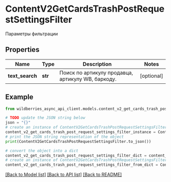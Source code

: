 # ContentV2GetCardsTrashPostRequestSettingsFilter

Параметры фильтрации

## Properties

Name | Type | Description | Notes
------------ | ------------- | ------------- | -------------
**text_search** | **str** | Поиск по артикулу продавца, артикулу WB, баркоду. | [optional] 

## Example

```python
from wildberries_async_api_client.models.content_v2_get_cards_trash_post_request_settings_filter import ContentV2GetCardsTrashPostRequestSettingsFilter

# TODO update the JSON string below
json = "{}"
# create an instance of ContentV2GetCardsTrashPostRequestSettingsFilter from a JSON string
content_v2_get_cards_trash_post_request_settings_filter_instance = ContentV2GetCardsTrashPostRequestSettingsFilter.from_json(json)
# print the JSON string representation of the object
print(ContentV2GetCardsTrashPostRequestSettingsFilter.to_json())

# convert the object into a dict
content_v2_get_cards_trash_post_request_settings_filter_dict = content_v2_get_cards_trash_post_request_settings_filter_instance.to_dict()
# create an instance of ContentV2GetCardsTrashPostRequestSettingsFilter from a dict
content_v2_get_cards_trash_post_request_settings_filter_from_dict = ContentV2GetCardsTrashPostRequestSettingsFilter.from_dict(content_v2_get_cards_trash_post_request_settings_filter_dict)
```
[[Back to Model list]](../README.md#documentation-for-models) [[Back to API list]](../README.md#documentation-for-api-endpoints) [[Back to README]](../README.md)


